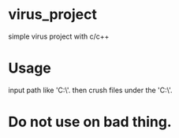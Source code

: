 # virus_project
simple virus project with c/c++

# Usage
input path like 'C:\\'.
then crush files under the 'C:\\'.

# Do not use on bad thing.
